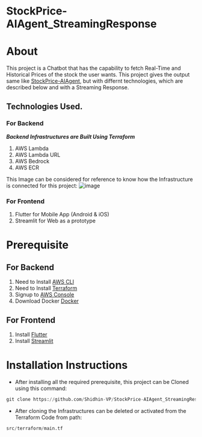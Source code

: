 # StockPrice-AIAgent_StreamingResponse

# About
This project is a Chatbot that has the capability to fetch Real-Time and Historical Prices of the stock the user wants. This project gives the output same like [StockPrice-AIAgent](https://github.com/Shidhin-VP/StockPrice-AIAgent), but with differnt technologies, which are described below and with a Streaming Response.
## Technologies Used. 
### For Backend
***Backend Infrastructures are Built Using Terraform***
1. AWS Lambda
2. AWS Lambda URL
3. AWS Bedrock
4. AWS ECR

This Image can be considered for reference to know how the Infrastructure is connected for this project: 
![image](https://github.com/user-attachments/assets/6c7f8b1f-1a8d-4861-8c1f-0c74b1aef742) 

### For Frontend
1. Flutter for Mobile App (Android & iOS)
2. Streamlit for Web as a prototype
   
# Prerequisite
## For Backend
1. Need to Install [AWS CLI](https://docs.aws.amazon.com/cli/latest/userguide/getting-started-install.html)
2. Need to Install [Terraform](https://developer.hashicorp.com/terraform/install)
3. Signup to [AWS Console](https://aws.amazon.com/)
4. Download Docker [Docker](https://www.docker.com/)

## For Frontend
1. Install [Flutter](https://flutter.dev/)
2. Install [Streamlit](https://streamlit.io/) 

# Installation Instructions
* After installing all the required prerequisite, this project can be Cloned using this command: 
```python
git clone https://github.com/Shidhin-VP/StockPrice-AIAgent_StreamingResponse.git
```
* After cloning the Infrastructures can be deleted or activated from the Terraform Code from path:
```python
src/terraform/main.tf
```



